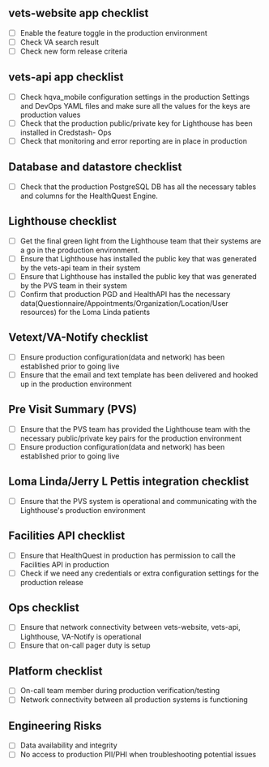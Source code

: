 ## vets-website app checklist
- [ ] Enable the feature toggle in the production environment
- [ ] Check VA search result
- [ ] Check new form release criteria

## vets-api app checklist
- [ ] Check hqva_mobile configuration settings in the production Settings and DevOps YAML files and make sure all the values for the keys are production values
- [ ] Check that the production public/private key for Lighthouse has been installed in Credstash- Ops
- [ ] Check that monitoring and error reporting are in place in production

## Database and datastore checklist
- [ ] Check that the production PostgreSQL DB has all the necessary tables and columns for the HealthQuest Engine.

## Lighthouse checklist
- [ ] Get the final green light from the Lighthouse team that their systems are a go in the production environment.
- [ ] Ensure that Lighthouse has installed the public key that was generated by the vets-api team in their system
- [ ] Ensure that Lighthouse has installed the public key that was generated by the PVS team in their system
- [ ] Confirm that production PGD and HealthAPI has the necessary data(Questionnaire/Appointments/Organization/Location/User resources) for the Loma Linda patients

## Vetext/VA-Notify checklist
- [ ] Ensure production configuration(data and network) has been established prior to going live
- [ ] Ensure that the email and text template has been delivered and hooked up in the production environment

## Pre Visit Summary (PVS)
- [ ] Ensure that the PVS team has provided the Lighthouse team with the necessary public/private key pairs for the production environment
- [ ] Ensure production configuration(data and network) has been established prior to going live

## Loma Linda/Jerry L Pettis integration checklist
- [ ] Ensure that the PVS system is operational and communicating with the Lighthouse's production environment

## Facilities API checklist
- [ ] Ensure that HealthQuest in production has permission to call the Facilities API in production
- [ ] Check if we need any credentials or extra configuration settings for the production release

## Ops checklist
- [ ] Ensure that network connectivity between vets-website, vets-api, Lighthouse, VA-Notify is operational
- [ ] Ensure that on-call pager duty is setup

## Platform checklist
- [ ] On-call team member during production verification/testing
- [ ] Network connectivity between all production systems is functioning

## Engineering Risks
- [ ] Data availability and integrity
- [ ] No access to production PII/PHI when troubleshooting potential issues
